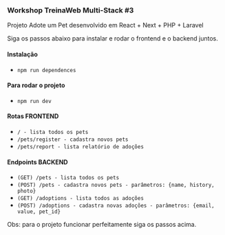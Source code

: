 ### Workshop TreinaWeb Multi-Stack #3

Projeto Adote um Pet desenvolvido em React + Next + PHP + Laravel

Siga os passos abaixo para instalar e rodar o frontend e o backend juntos.

#### Instalação
- `npm run dependences`

#### Para rodar o projeto
- `npm run dev`

#### Rotas FRONTEND
- `/ - lista todos os pets`
- `/pets/register - cadastra novos pets`
- `/pets/report - lista relatório de adoções`

#### Endpoints BACKEND
- `(GET) /pets - lista todos os pets`
- `(POST) /pets - cadastra novos pets - parâmetros: {name, history, photo}`
- `(GET) /adoptions - lista todos as adoções`
- `(POST) /adoptions - cadastra novas adoções - parâmetros: {email, value, pet_id}`

Obs: para o projeto funcionar perfeitamente siga os passos acima.